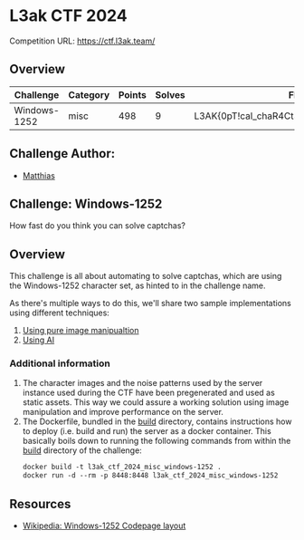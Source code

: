 # L3ak CTF 2024
Competition URL: https://ctf.l3ak.team/
## Overview

| Challenge       | Category | Points | Solves | Flag                                       |
| --------------- | -------- | ------ | ------ | ------------------------------------------ |
| Windows-1252    | misc     |  498   |    9   | L3AK{0pT!cal_chaR4Ct3R_R3cOgN!tIon_i5_fUN} |

## Challenge Author:
- [Matthias](https://github.com/0x-Matthias/)

## Challenge: Windows-1252
How fast do you think you can solve captchas?

## Overview
This challenge is all about automating to solve captchas, which are using the Windows-1252 character set, as hinted to in the challenge name.

As there's multiple ways to do this, we'll share two sample implementations using different techniques:
1. [Using pure image manipualtion](./Image-Manipulation-Solve/README.md)
2. [Using AI](./CNN-Solve/Windows%201252%20Walkthrough.pdf)

### Additional information
1. The character images and the noise patterns used by the server instance used during the CTF have been pregenerated and used as static assets. This way we could assure a working solution using image manipulation and improve performance on the server.
2. The Dockerfile, bundled in the [build](../build/) directory, contains instructions how to deploy (i.e. build and run) the server as a docker container. This basically boils down to running the following commands from within the [build](../build/) directory of the challenge:
   ```Dockerfile
   docker build -t l3ak_ctf_2024_misc_windows-1252 .
   docker run -d --rm -p 8448:8448 l3ak_ctf_2024_misc_windows-1252
   ```

## Resources
- [Wikipedia: Windows-1252 Codepage layout](https://en.wikipedia.org/wiki/Windows-1252#Codepage_layout)